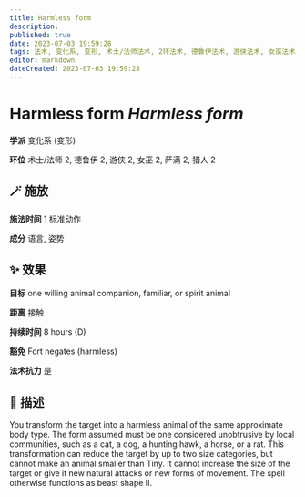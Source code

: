```yaml
---
title: Harmless form
description: 
published: true
date: 2023-07-03 19:59:28
tags: 法术, 变化系, 变形, 术士/法师法术, 2环法术, 德鲁伊法术, 游侠法术, 女巫法术, 萨满法术, 猎人法术
editor: markdown
dateCreated: 2023-07-03 19:59:28
---
```


# **Harmless form** *Harmless form*

**学派** 变化系 (变形) 

**环位** 术士/法师 2, 德鲁伊 2, 游侠 2, 女巫 2, 萨满 2, 猎人 2

## 🪄 施放

**施法时间** 1 标准动作

**成分** 语言, 姿势

## ✨ 效果 

**目标** one willing animal companion, familiar, or spirit animal 

**距离** 接触  

**持续时间** 8 hours (D) 

**豁免** Fort negates (harmless)

**法术抗力** 是

## 📖 描述

You transform the target into a harmless animal of the same approximate body type. The form assumed must be one considered unobtrusive by local communities, such as a cat, a dog, a hunting hawk, a horse, or a rat. This transformation can reduce the target by up to two size categories, but cannot make an animal smaller than Tiny. It cannot increase the size of the target or give it new natural attacks or new forms of movement. The spell otherwise functions as beast shape II.
    